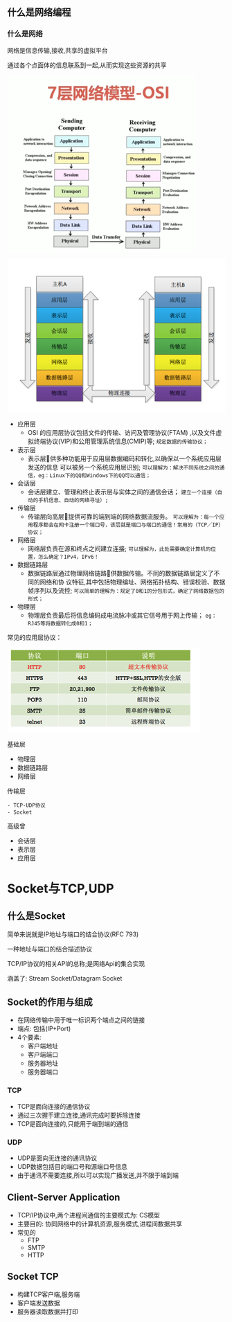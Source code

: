 ## 什么是网络编程

### 什么是网络

网络是信息传输,接收,共享的虚拟平台

通过各个点面体的信息联系到一起,从而实现这些资源的共享

![image-20200705161602730](assets/image-20200705161602730.png)

![image-20200705161704538](assets/image-20200705161704538.png)

- 应用层
  - OSI 的应用层协议包括文件的传输、访问及管理协议(FTAM) ,以及文件虚拟终端协议(VIP)和公用管理系统信息(CMIP)等;
    `规定数据的传输协议；`
- 表示层
  - 表示层􏰁供多种功能用于应用层数据编码和转化,以确保以一个系统应用层发送的信息 可以被另一个系统应用层识别;
    `可以理解为：解决不同系统之间的通信，eg：Linux下的QQ和Windows下的QQ可以通信；`
- 会话层
  - 会话层建立、管理和终止表示层与实体之间的通信会话；
    `建立一个连接（自动的手机信息、自动的网络寻址）;`
- 传输层
  - 传输层向高层􏰁提供可靠的端到端的网络数据流服务。
    `可以理解为：每一个应用程序都会在网卡注册一个端口号，该层就是端口与端口的通信！常用的（TCP／IP）协议；`
- 网络层
  - 网络层负责在源和终点之间建立连接;
    `可以理解为，此处需要确定计算机的位置，怎么确定？IPv4，IPv6！`
- 数据链路层
  - 数据链路层通过物理网络链路􏰁供数据传输。不同的数据链路层定义了不同的网络和协 议特征,其中包括物理编址、网络拓扑结构、错误校验、数据帧序列以及流控;
    `可以简单的理解为：规定了0和1的分包形式，确定了网络数据包的形式；`
- 物理层
  - 物理层负责最后将信息编码成电流脉冲或其它信号用于网上传输；
    `eg：RJ45等将数据转化成0和1；`

常见的应用层协议：

 

![img](assets/1156719-0c6704aa11ae4908.png)



基础层

- 物理层
- 数据链路层
- 网络层

传输层

	- TCP-UDP协议
	- Socket

高级曾

- 会话层
- 表示层
- 应用层

# Socket与TCP,UDP

## 什么是Socket

简单来说就是IP地址与端口的结合协议(RFC 793)

一种地址与端口的结合描述协议

TCP/IP协议的相关API的总称;是网络Api的集合实现

涵盖了: Stream Socket/Datagram Socket

## Socket的作用与组成

- 在网络传输中用于唯一标识两个端点之间的链接
- 端点: 包括(IP+Port)
- 4个要素:
  - 客户端地址
  - 客户端端口
  - 服务器地址
  - 服务器端口



### TCP

- TCP是面向连接的通信协议
- 通过三次握手建立连接,通讯完成时要拆除连接
- TCP是面向连接的,只能用于端到端的通信

### UDP

- UDP是面向无连接的通讯协议
- UDP数据包括目的端口号和源端口号信息
- 由于通讯不需要连接,所以可以实现广播发送,并不限于端到端



## Client-Server Application

- TCP/IP协议中,两个进程间通信的主要模式为: CS模型
- 主要目的: 协同网络中的计算机资源,服务模式,进程间数据共享
- 常见的
  - FTP
  - SMTP
  - HTTP



## Socket TCP

- 构建TCP客户端,服务端
- 客户端发送数据
- 服务器读取数据并打印